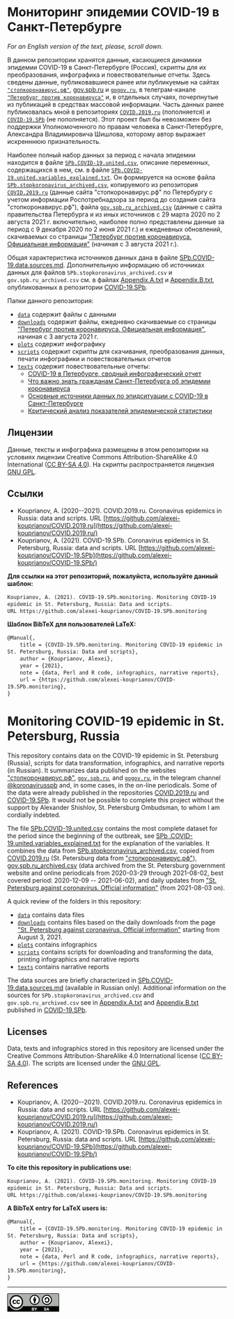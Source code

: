 # Мониторинг эпидемии COVID-19 в Санкт-Петербурге

*For an English version of the text, please, scroll down.*

В данном репозитории хранятся данные, касающиеся динамики эпидемии COVID-19 в Санкт-Петербурге (Россия), скрипты для их преобразования, инфографика и повествовательные отчеты. Здесь сведены данные, публиковавшиеся ранее или публикуемые на сайтах [`"стопкоронавирус.рф"`](https://стопкоронавирус.рф/information/), [gov.spb.ru](https://www.gov.spb.ru/) и [`gogov.ru`](https://gogov.ru/stories/219195), в телеграм-канале [`"Петербург против коронавируса"`](https://t.me/koronavirusspb) и, в отдельных случаях, почерпнутые из публикаций в средствах массовой информации. Часть данных ранее публиковалась мной в репозиториях [`COVID.2019.ru`](https://github.com/alexei-kouprianov/COVID.2019.ru/) (пополняется) и [`COVID-19.SPb`](https://github.com/alexei-kouprianov/COVID-19.SPb/) (не пополняется). Этот проект был бы невозможен без поддержки Уполномоченного по правам человека в Санкт-Петербурге, Александра Владимировича Шишлова, которому автор выражает искренннюю признательность.

Наиболее полный набор данных за период с начала эпидемии находится в файле [`SPb.COVID-19.united.csv`](data/SPb.COVID-19.united.csv), описание переменных, содержащихся в нем, см. в файле [`SPb.COVID-19.united.variables_explained.txt`](data/SPb.COVID-19.united.variables_explained.txt). Он формируется на основе файла [`SPb.stopkoronavirus_archived.csv`](data/SPb.stopkoronavirus_archived.csv), копируемого из репозитория [`COVID.2019.ru`](https://github.com/alexei-kouprianov/COVID.2019.ru/blob/master/data/SPb.stopkoronavirus_archived.csv) (данные сайта "стопкоронавирус.рф" по Петербургу с учетом информации Роспотребнадзора за период до создания сайта "стопкоронавирус.рф"), файла [`gov.spb.ru_archived.csv`](data/gov.spb.ru_archived.csv) (данные с сайта правительства Петербурга и из иных источников с 29 марта 2020 по 2 августа 2021 г. включительно, наиболее полно представлены данные за период с 9 декабря 2020 по 2 июня 2021 г.) и ежедневных обновлений, скачиваемых со страницы ["Петербург против коронавируса. Официальная информация"](https://www.gov.spb.ru/covid-19/) (начиная с 3 августа 2021 г.).

Общая характеристика источников данных дана в файле [SPb.COVID-19.data.sources.md](texts/SPb.COVID-19.data.sources.md). Дополнительную информацию об источниках данных для файлов `SPb.stopkoronavirus_archived.csv` и `gov.spb.ru_archived.csv` см. в файлах [Appendix.A.txt](https://github.com/alexei-kouprianov/COVID-19.SPb/blob/main/texts/Appendix.A.txt) и [Appendix.B.txt](https://github.com/alexei-kouprianov/COVID-19.SPb/blob/main/texts/Appendix.B.txt), опубликованных в репозитории [COVID-19.SPb](https://github.com/alexei-kouprianov/COVID-19.SPb/).

Папки данного репозитория:

* [`data`](data/) содержит файлы с данными
* [`downloads`](downloads/) содержит файлы, ежедневно скачиваемые со страницы ["Петербург против коронавируса. Официальная информация"](https://www.gov.spb.ru/covid-19/), начиная с 3 августа 2021 г.
* [`plots`](plots/) содержит инфографику
* [`scripts`](scripts/) содержит скрипты для скачивания, преобразования данных, печати инфографики и повествовательных отчетов
* [`texts`](texts/) содержит повествовательные отчеты:
    * [COVID-19 в Петербурге, сводный инфографический отчет](SPb.COVID-19.r_report.md)
    * [Что важно знать гражданам Санкт-Петербурга об эпидемии коронавируса](SPb.COVID-19.overview.md)
    * [Основные источники данных по эпидситуации c COVID-19 в Санкт-Петербурге](SPb.COVID-19.data.sources.md)
    * [Критический анализ показателей эпидемической статистики](SPb.COVID-19.data_critique.md)

## Лицензии

Данные, тексты и инфографика размещены в этом репозитории на условиях лицензии Creative Commons Attribution-ShareAlike 4.0 International ([CC BY-SA 4.0](https://creativecommons.org/licenses/by-sa/4.0/)). На скрипты распространяется лицензия [GNU GPL](https://www.gnu.org/licenses/gpl-3.0.en.html).

## Ссылки

* Kouprianov, A. (2020--2021). COVID.2019.ru. Coronavirus epidemics in Russia: data and scripts. 
URL [https://github.com/alexei-kouprianov/COVID.2019.ru](https://github.com/alexei-kouprianov/COVID.2019.ru/)
* Kouprianov, A. (2021). COVID-19.SPb. Coronavirus epidemics in St. Petersburg, Russia: data and scripts.
URL [https://github.com/alexei-kouprianov/COVID-19.SPb](https://github.com/alexei-kouprianov/COVID-19.SPb/)

**Для ссылки на этот репозиторий, пожалуйста, используйте данный шаблон:**

    Kouprianov, A. (2021). COVID-19.SPb.monitoring. Monitoring COVID-19 epidemic in St. Petersburg, Russia: Data and scripts.
    URL https://github.com/alexei-kouprianov/COVID-19.SPb.monitoring

**Шаблон BibTeX для пользователей LaTeX:**

    @Manual{,
        title = {COVID-19.SPb.monitoring. Monitoring COVID-19 epidemic in St. Petersburg, Russia: Data and scripts},
        author = {Kouprianov, Alexei},
        year = {2021},
        note = {data, Perl and R code, infographics, narrative reports},
        url = {https://github.com/alexei-kouprianov/COVID-19.SPb.monitoring},
    }

# Monitoring COVID-19 epidemic in St. Petersburg, Russia

This repository contains data on the COVID-19 epidemic in St. Petersburg (Russia), scripts for data transformation, infographics, and narrative reports (in Russian). It summarizes data published on the websites ["стопкоронавирус.рф"](https://стопкоронавирус.рф/information/), [`gov.spb.ru`](https://www.gov.spb.ru/), and [`gogov.ru`](https://gogov.ru/stories/219195), in the telegram channel [@koronavirusspb](https://t.me/koronavirusspb) and, in some cases, in the on-line periodicals. Some of the data were already published in the repositories [COVID.2019.ru](https://github.com/alexei-kouprianov/COVID.2019.ru/) and [COVID-19.SPb](https://github.com/alexei-kouprianov/COVID-19.SPb/). It would not be possible to complete this project without the support by Alexander Shishlov, St. Petersburg Ombudsman, to whom I am cordially indebted.

The file [SPb.COVID-19.united.csv](data/SPb.COVID-19.united.csv) contains the most complete dataset for the period since the beginning of the outbreak, see [SPb .COVID-19.united.variables_explained.txt](data/SPb.COVID-19.united.variables_explained.txt) for the explanation of the variables. It combines the data from  [SPb.stopkoronavirus_archived.csv](data/SPb.stopkoronavirus_archived.csv), copied from [COVID.2019.ru](https://github.com/alexei-kouprianov/COVID.2019.ru/blob/master/data/SPb.stopkoronavirus_archived.csv) (St. Petersburg data from ["стопкоронавирус.рф"](https://стопкоронавирус.рф/information/)), [gov.spb.ru_archived.csv](data/gov.spb.ru_archived.csv) (data archived from the St. Petersburg government website and online periodicals from 2020-03-29 through 2021-08-02, best covered period: 2020-12-09 -- 2021-06-02), and daily updates from ["St. Petersburg against coronavirus. Official information"](https://www.gov.spb.ru/covid-19/) (from 2021-08-03 on).

A quick review of the folders in this repository:

* [`data`](data/) contains data files
* [`downloads`](downloads/) contains files based on the daily downloads from the page ["St. Petersburg against coronavirus. Official information"](https://www.gov.spb.ru/covid-19/) starting from August 3, 2021.
* [`plots`](plots/) contains infographics
* [`scripts`](scripts/) contains scripts for downloading and transforming the data, printing infographics and narrative reports
* [`texts`](texts/) contains narrative reports

The data sources are briefly characterized in [SPb.COVID-19.data.sources.md](texts/SPb.COVID-19.data.sources.md) (available in Russian only). Additional information on the sources for `SPb.stopkoronavirus_archived.csv` and `gov.spb.ru_archived.csv` see in [Appendix.A.txt](https://github.com/alexei-kouprianov/COVID-19.SPb/blob/main/texts/Appendix.A.txt) and [Appendix.B.txt](https://github.com/alexei-kouprianov/COVID-19.SPb/blob/main/texts/Appendix.B.txt) published in [COVID-19.SPb](https://github.com/alexei-kouprianov/COVID-19.SPb/).

## Licenses

Data, texts and infographics stored in this repository are licensed under the Creative Commons Attribution-ShareAlike 4.0 International license ([CC BY-SA 4.0](https://creativecommons.org/licenses/by-sa/4.0/)). The scripts are licensed under the [GNU GPL](https://www.gnu.org/licenses/gpl-3.0.en.html).

## References

* Kouprianov, A. (2020--2021). COVID.2019.ru. Coronavirus epidemics in Russia: data and scripts. 
URL [https://github.com/alexei-kouprianov/COVID.2019.ru](https://github.com/alexei-kouprianov/COVID.2019.ru/)
* Kouprianov, A. (2021). COVID-19.SPb. Coronavirus epidemics in St. Petersburg, Russia: data and scripts.
URL [https://github.com/alexei-kouprianov/COVID-19.SPb](https://github.com/alexei-kouprianov/COVID-19.SPb/)

**To cite this repository in publications use:**

    Kouprianov, A. (2021). COVID-19.SPb.monitoring. Monitoring COVID-19 epidemic in St. Petersburg, Russia: Data and scripts.
    URL https://github.com/alexei-kouprianov/COVID-19.SPb.monitoring

**A BibTeX entry for LaTeX users is:**

    @Manual{,
        title = {COVID-19.SPb.monitoring. Monitoring COVID-19 epidemic in St. Petersburg, Russia: Data and scripts},
        author = {Kouprianov, Alexei},
        year = {2021},
        note = {data, Perl and R code, infographics, narrative reports},
        url = {https://github.com/alexei-kouprianov/COVID-19.SPb.monitoring},
    }

<hr />

![](misc/CC-BY-SA-icon.png "CC-BY-SA")
